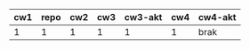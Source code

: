 | cw1 | repo | cw2 | cw3 | cw3-akt | cw4 | cw4-akt |
|-----|------|-----|-----|---------|-----|---------|
|   1 |    1 |   1 |   1 |       1 |   1 | brak    |
